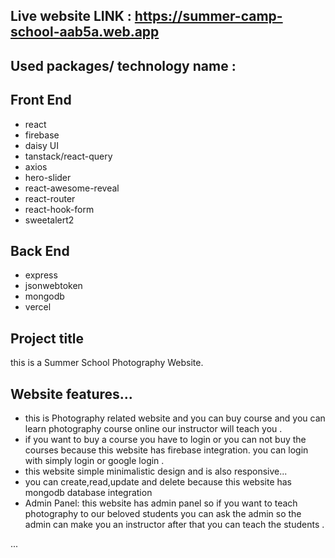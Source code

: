 ## Live website LINK : https://summer-camp-school-aab5a.web.app
## Used packages/ technology name : 
## Front End
* react
* firebase
* daisy UI
* tanstack/react-query
* axios
* hero-slider
* react-awesome-reveal
* react-router
* react-hook-form
* sweetalert2

## Back End
* express
* jsonwebtoken
* mongodb
* vercel


## Project title 
this is a Summer School Photography Website. 

## Website features...
* this is Photography related website and you can buy course and you  can learn
photography course online our instructor will teach you .
* if you want to buy a course  you have to login or you can not buy the courses because this website has firebase integration. you can login with simply login or google login .
* this website simple minimalistic design and is also responsive...
* you can create,read,update and delete because this website has mongodb database integration 
* Admin Panel: this website has admin panel so if you want to teach photography to our beloved students you can ask the admin so the admin can make you an instructor after that you can teach the students .

...
   